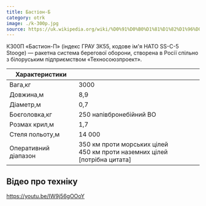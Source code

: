 ```yaml
---
title: Бастіон-Б
category: otrk
image: ./k-300p.jpg
source: https://uk.wikipedia.org/wiki/%D0%91%D0%B0%D1%81%D1%82%D1%96%D0%BE%D0%BD_(%D0%B1%D0%B5%D1%80%D0%B5%D0%B3%D0%BE%D0%B2%D0%B8%D0%B9_%D1%80%D0%B0%D0%BA%D0%B5%D1%82%D0%BD%D0%B8%D0%B9_%D0%BA%D0%BE%D0%BC%D0%BF%D0%BB%D0%B5%D0%BA%D1%81)
---
```


К300П «Бастион-П» (індекс ГРАУ 3К55, кодове ім'я НАТО SS-C-5 Stooge) — ракетна система берегової оборони, створена в Росії спільно з білоруським підприємством «Техносоюзпроект».

| Характеристики       |                                                                                 |
| -------------------- | ------------------------------------------------------------------------------- |
| Вага,кг              | 3000                                                                            |
| Довжина,м            | 8,9                                                                             |
| Діаметр,м            | 0,7                                                                             |
| Боєголовка,кг        | 250 напівбронебійний ВО                                                         |
| Розмах крил,м        | 1,7                                                                             |
| Стеля польоту,м      | 14 000                                                                          |
| Оперативний діапазон | 350 км проти морських цілей <br/> 450 км проти наземних цілей [потрібна цитата] |

## Відео про техніку

https://youtu.be/IW9j56gOOoY
